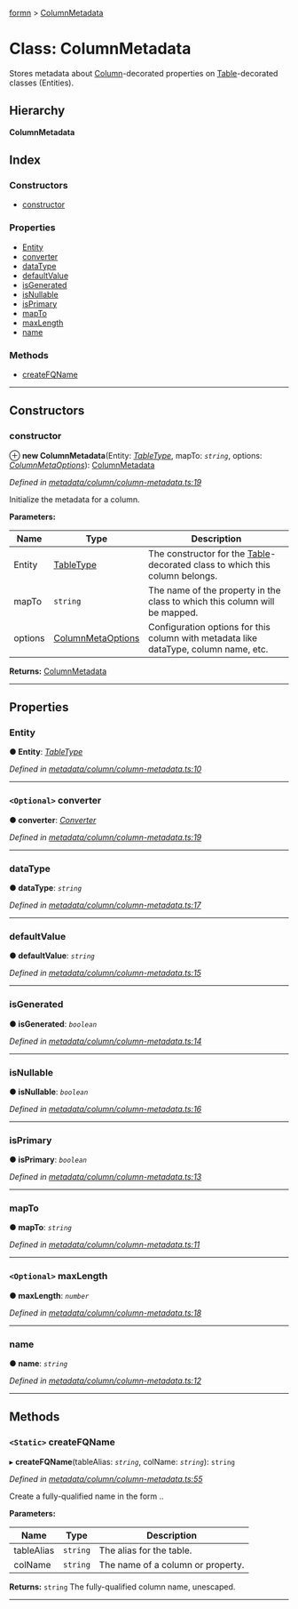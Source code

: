 [formn](../README.md) > [ColumnMetadata](../classes/columnmetadata.md)

# Class: ColumnMetadata

Stores metadata about [Column](../#column)\-decorated properties on [Table](../#table)\-decorated classes (Entities).

## Hierarchy

**ColumnMetadata**

## Index

### Constructors

* [constructor](columnmetadata.md#constructor)

### Properties

* [Entity](columnmetadata.md#entity)
* [converter](columnmetadata.md#converter)
* [dataType](columnmetadata.md#datatype)
* [defaultValue](columnmetadata.md#defaultvalue)
* [isGenerated](columnmetadata.md#isgenerated)
* [isNullable](columnmetadata.md#isnullable)
* [isPrimary](columnmetadata.md#isprimary)
* [mapTo](columnmetadata.md#mapto)
* [maxLength](columnmetadata.md#maxlength)
* [name](columnmetadata.md#name)

### Methods

* [createFQName](columnmetadata.md#createfqname)

---

## Constructors

<a id="constructor"></a>

###  constructor

⊕ **new ColumnMetadata**(Entity: *[TableType](../#tabletype)*, mapTo: *`string`*, options: *[ColumnMetaOptions](columnmetaoptions.md)*): [ColumnMetadata](columnmetadata.md)

*Defined in [metadata/column/column-metadata.ts:19](https://github.com/benbotto/formn/blob/f28037b/src/metadata/column/column-metadata.ts#L19)*

Initialize the metadata for a column.

**Parameters:**

| Name | Type | Description |
| ------ | ------ | ------ |
| Entity | [TableType](../#tabletype) |  The constructor for the [Table](../#table)\-decorated class to which this column belongs. |
| mapTo | `string` |  The name of the property in the class to which this column will be mapped. |
| options | [ColumnMetaOptions](columnmetaoptions.md) |  Configuration options for this column with metadata like dataType, column name, etc. |

**Returns:** [ColumnMetadata](columnmetadata.md)

___

## Properties

<a id="entity"></a>

###  Entity

**● Entity**: *[TableType](../#tabletype)*

*Defined in [metadata/column/column-metadata.ts:10](https://github.com/benbotto/formn/blob/f28037b/src/metadata/column/column-metadata.ts#L10)*

___
<a id="converter"></a>

### `<Optional>` converter

**● converter**: *[Converter](converter.md)*

*Defined in [metadata/column/column-metadata.ts:19](https://github.com/benbotto/formn/blob/f28037b/src/metadata/column/column-metadata.ts#L19)*

___
<a id="datatype"></a>

###  dataType

**● dataType**: *`string`*

*Defined in [metadata/column/column-metadata.ts:17](https://github.com/benbotto/formn/blob/f28037b/src/metadata/column/column-metadata.ts#L17)*

___
<a id="defaultvalue"></a>

###  defaultValue

**● defaultValue**: *`string`*

*Defined in [metadata/column/column-metadata.ts:15](https://github.com/benbotto/formn/blob/f28037b/src/metadata/column/column-metadata.ts#L15)*

___
<a id="isgenerated"></a>

###  isGenerated

**● isGenerated**: *`boolean`*

*Defined in [metadata/column/column-metadata.ts:14](https://github.com/benbotto/formn/blob/f28037b/src/metadata/column/column-metadata.ts#L14)*

___
<a id="isnullable"></a>

###  isNullable

**● isNullable**: *`boolean`*

*Defined in [metadata/column/column-metadata.ts:16](https://github.com/benbotto/formn/blob/f28037b/src/metadata/column/column-metadata.ts#L16)*

___
<a id="isprimary"></a>

###  isPrimary

**● isPrimary**: *`boolean`*

*Defined in [metadata/column/column-metadata.ts:13](https://github.com/benbotto/formn/blob/f28037b/src/metadata/column/column-metadata.ts#L13)*

___
<a id="mapto"></a>

###  mapTo

**● mapTo**: *`string`*

*Defined in [metadata/column/column-metadata.ts:11](https://github.com/benbotto/formn/blob/f28037b/src/metadata/column/column-metadata.ts#L11)*

___
<a id="maxlength"></a>

### `<Optional>` maxLength

**● maxLength**: *`number`*

*Defined in [metadata/column/column-metadata.ts:18](https://github.com/benbotto/formn/blob/f28037b/src/metadata/column/column-metadata.ts#L18)*

___
<a id="name"></a>

###  name

**● name**: *`string`*

*Defined in [metadata/column/column-metadata.ts:12](https://github.com/benbotto/formn/blob/f28037b/src/metadata/column/column-metadata.ts#L12)*

___

## Methods

<a id="createfqname"></a>

### `<Static>` createFQName

▸ **createFQName**(tableAlias: *`string`*, colName: *`string`*): `string`

*Defined in [metadata/column/column-metadata.ts:55](https://github.com/benbotto/formn/blob/f28037b/src/metadata/column/column-metadata.ts#L55)*

Create a fully-qualified name in the form <table-alias>.<name>.

**Parameters:**

| Name | Type | Description |
| ------ | ------ | ------ |
| tableAlias | `string` |  The alias for the table. |
| colName | `string` |  The name of a column or property. |

**Returns:** `string`
The fully-qualified column name, unescaped.

___

